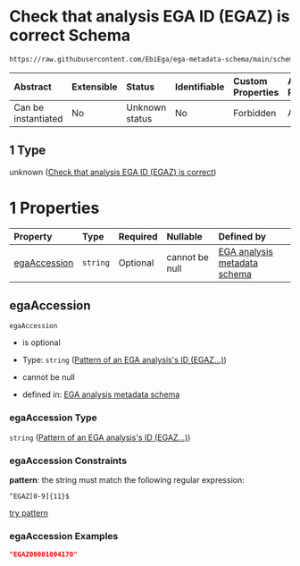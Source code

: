 # Check that analysis EGA ID (EGAZ) is correct Schema

```txt
https://raw.githubusercontent.com/EbiEga/ega-metadata-schema/main/schemas/EGA.analysis.json#/properties/objectId/allOf/1
```



| Abstract            | Extensible | Status         | Identifiable | Custom Properties | Additional Properties | Access Restrictions | Defined In                                                                       |
| :------------------ | :--------- | :------------- | :----------- | :---------------- | :-------------------- | :------------------ | :------------------------------------------------------------------------------- |
| Can be instantiated | No         | Unknown status | No           | Forbidden         | Allowed               | none                | [EGA.analysis.json\*](../../../schemas/EGA.analysis.json "open original schema") |

## 1 Type

unknown ([Check that analysis EGA ID (EGAZ) is correct](ega-10-properties-objects-ids-block-allof-check-that-analysis-ega-id-egaz-is-correct.md))

# 1 Properties

| Property                      | Type     | Required | Nullable       | Defined by                                                                                                                                                                                                                                                                                                                |
| :---------------------------- | :------- | :------- | :------------- | :------------------------------------------------------------------------------------------------------------------------------------------------------------------------------------------------------------------------------------------------------------------------------------------------------------------------ |
| [egaAccession](#egaaccession) | `string` | Optional | cannot be null | [EGA analysis metadata schema](ega-10-properties-objects-ids-block-allof-check-that-analysis-ega-id-egaz-is-correct-properties-pattern-of-an-ega-analysiss-id-egaz.md "https://raw.githubusercontent.com/EbiEga/ega-metadata-schema/main/schemas/EGA.analysis.json#/properties/objectId/allOf/1/properties/egaAccession") |

## egaAccession



`egaAccession`

*   is optional

*   Type: `string` ([Pattern of an EGA analysis's ID (EGAZ...)](ega-10-properties-objects-ids-block-allof-check-that-analysis-ega-id-egaz-is-correct-properties-pattern-of-an-ega-analysiss-id-egaz.md))

*   cannot be null

*   defined in: [EGA analysis metadata schema](ega-10-properties-objects-ids-block-allof-check-that-analysis-ega-id-egaz-is-correct-properties-pattern-of-an-ega-analysiss-id-egaz.md "https://raw.githubusercontent.com/EbiEga/ega-metadata-schema/main/schemas/EGA.analysis.json#/properties/objectId/allOf/1/properties/egaAccession")

### egaAccession Type

`string` ([Pattern of an EGA analysis's ID (EGAZ...)](ega-10-properties-objects-ids-block-allof-check-that-analysis-ega-id-egaz-is-correct-properties-pattern-of-an-ega-analysiss-id-egaz.md))

### egaAccession Constraints

**pattern**: the string must match the following regular expression:&#x20;

```regexp
^EGAZ[0-9]{11}$
```

[try pattern](https://regexr.com/?expression=%5EEGAZ%5B0-9%5D%7B11%7D%24 "try regular expression with regexr.com")

### egaAccession Examples

```json
"EGAZ00001004170"
```
